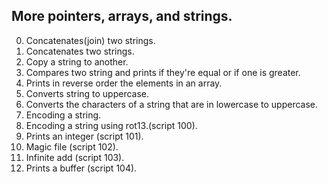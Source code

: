 ## More pointers, arrays, and strings.

0. Concatenates(join) two strings.
1. Concatenates two strings.
2. Copy a string to another.
3. Compares two string and prints if they're equal or if one is greater.
4. Prints in reverse order the elements in an array.
5. Converts string to uppercase.
6. Converts the characters of a string that are in lowercase to uppercase.
7. Encoding a string.
8. Encoding a string using rot13.(script 100).
9. Prints an integer (script 101).
10. Magic file (script 102).
11. Infinite add (script 103).
12. Prints a buffer (script 104).
